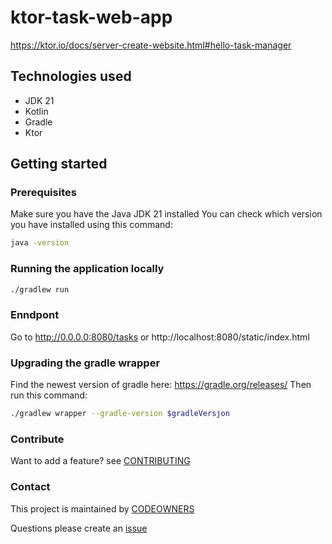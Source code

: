 # ktor-task-web-app
https://ktor.io/docs/server-create-website.html#hello-task-manager

## Technologies used
* JDK 21
* Kotlin
* Gradle
* Ktor

## Getting started

### Prerequisites
Make sure you have the Java JDK 21 installed
You can check which version you have installed using this command:
``` bash
java -version
```

### Running the application locally
``` bash
./gradlew run
```

### Enndpont
Go to http://0.0.0.0:8080/tasks or http://localhost:8080/static/index.html


### Upgrading the gradle wrapper
Find the newest version of gradle here: https://gradle.org/releases/ Then run this command:

``` bash
./gradlew wrapper --gradle-version $gradleVersjon
```

### Contribute
Want to add a feature? see [CONTRIBUTING](CONTRIBUTING.md)

### Contact

This project is maintained by [CODEOWNERS](CODEOWNERS)

Questions please create an [issue](https://github.com/MikAoJk/ktor-task-web-app/issues)
